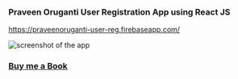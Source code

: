 ### Praveen Oruganti User Registration App using React JS
https://praveenoruganti-user-reg.firebaseapp.com/

![screenshot of the app](https://raw.githubusercontent.com/praveenorugantitech/praveenorugantitech-reactjs/master/0_Projects/praveenoruganti-user-registration-app-firebase/src/images/screenshot.PNG "User Registration App")

### [Buy me a Book](https://www.buymeacoffee.com/praveenoruganti)


